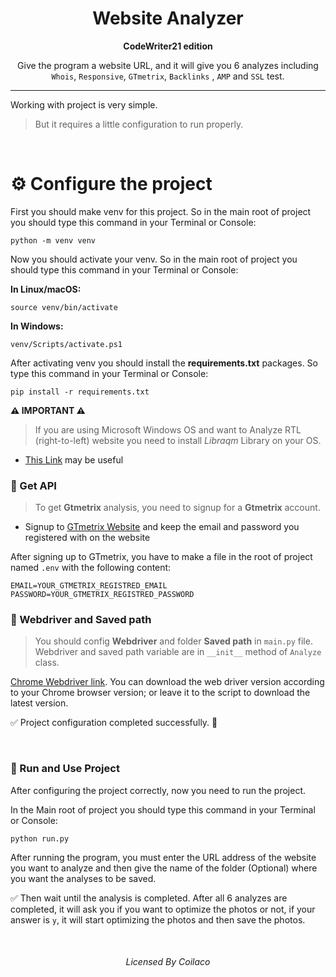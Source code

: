 <h1 align="center">
Website Analyzer
</h1>

<div align="center">

**CodeWriter21 edition**

Give the program a website URL, and it will give you 6 analyzes including `Whois`, `Responsive`, `GTmetrix`, `Backlinks`
, `AMP` and `SSL` test.

</div>
<hr>

Working with project is very simple.
> But it requires a little configuration to run properly.

<br>

# ⚙ Configure the project

First you should make venv for this project. So in the main root of project you should type this command in your
Terminal or Console:

```
python -m venv venv
```

Now you should activate your venv. So in the main root of project you should type this command in your Terminal or
Console:

**In Linux/macOS:**

```
source venv/bin/activate
```

**In Windows:**

```
venv/Scripts/activate.ps1
```

After activating venv you should install the **requirements.txt** packages. So type this command in your Terminal or
Console:

```
pip install -r requirements.txt
```

**⚠ IMPORTANT ⚠**
> If you are using Microsoft Windows OS and want to Analyze RTL (right-to-left) website you need to install *Libraqm* Library on your OS.

- [This Link](https://stackoverflow.com/questions/57545244/installing-raqm-libraqm-windows-10) may be useful

### 🔵 Get API

> To get **Gtmetrix** analysis, you need to signup for a **Gtmetrix** account.

- Signup to [GTmetrix Website](https://gtmetrix.com/) and keep the email and password you registered with on the website

After signing up to GTmetrix, you have to make a file in the root of project named `.env` with the following content:

```dotenv
EMAIL=YOUR_GTMETRIX_REGISTRED_EMAIL
PASSWORD=YOUR_GTMETRIX_REGISTRED_PASSWORD
```

### 🔵 Webdriver and Saved path

> You should config **Webdriver** and folder **Saved path** in `main.py` file. Webdriver and saved path variable are in `__init__` method of `Analyze` class.

[Chrome Webdriver link](https://chromedriver.chromium.org/downloads). You can download the web driver version according
to your Chrome browser version; or leave it to the script to download the latest version.

✅ Project configuration completed successfully. 🎉

<br>

### 🏁 Run and Use Project

After configuring the project correctly, now you need to run the project.

In the Main root of project you should type this command in your Terminal or Console:

```commandline
python run.py
```

After running the program, you must enter the URL address of the website you want to analyze and then give the name of
the folder (Optional) where you want the analyses to be saved.

✅ Then wait until the analysis is completed. After all 6 analyzes are completed, it will ask you if you want to optimize
the photos or not, if your answer is `y`, it will start optimizing the photos and then save the photos.

<br>

<h6 align="center"> 
Licensed By Coilaco
</h6>